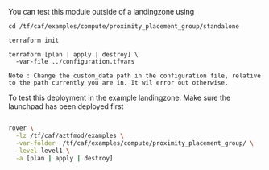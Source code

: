 You can test this module outside of a landingzone using

```
cd /tf/caf/examples/compute/proximity_placement_group/standalone

terraform init

terraform [plan | apply | destroy] \
  -var-file ../configuration.tfvars 

Note : Change the custom_data path in the configuration file, relative to the path currently you are in. It wil error out otherwise.

```

To test this deployment in the example landingzone. Make sure the launchpad has been deployed first

```bash

rover \
  -lz /tf/caf/aztfmod/examples \
  -var-folder  /tf/caf/examples/compute/proximity_placement_group/ \
  -level level1 \
  -a [plan | apply | destroy]

```